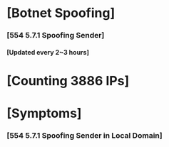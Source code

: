 # [Botnet Spoofing]
### [554 5.7.1 Spoofing Sender]
#### [Updated every 2~3 hours]

# [Counting 3886 IPs]

# [Symptoms] 
###   [554 5.7.1 Spoofing Sender in Local Domain]
